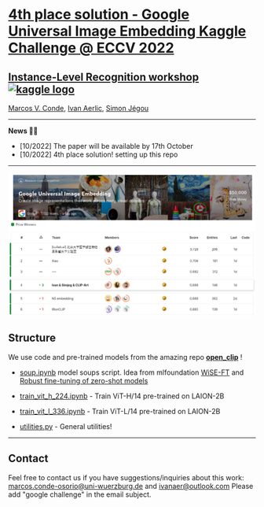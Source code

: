 # [4th place solution - Google Universal Image Embedding Kaggle Challenge @ ECCV 2022](https://www.kaggle.com/competitions/google-universal-image-embedding/)
## [Instance-Level Recognition workshop](https://ilr-workshop.github.io/ECCVW2022/)  [ <a href="https://www.kaggle.com/competitions/google-universal-image-embedding/"><img src="https://upload.wikimedia.org/wikipedia/commons/7/7c/Kaggle_logo.png?20140912155123" alt="kaggle logo" width=50></a>](https://www.kaggle.com/competitions/google-universal-image-embedding/)


[Marcos V. Conde](https://scholar.google.com/citations?user=NtB1kjYAAAAJ&hl=en), [Ivan Aerlic](https://www.kaggle.com/ivanaerlic), [Simon Jégou](https://www.kaggle.com/simjeg)

------------------

**News 🚀🚀**

- [10/2022] The paper will be available by 17th October
- [10/2022] 4th place solution! setting up this repo

------------------

<img src="media/guie-lb.png " alt="guie lb" width="600" border="0">

## Structure

We use code and pre-trained models from the amazing repo **[open_clip](https://github.com/mlfoundations/open_clip)** !

- [soup.ipynb](/soup.ipynb) model soups script. Idea from mlfoundation [WiSE-FT](https://github.com/mlfoundations/wise-ft) and [Robust fine-tuning of zero-shot models](https://arxiv.org/abs/2109.01903)

- [train_vit_h_224.ipynb](train_vit_h_224.ipynb) - Train ViT-H/14 pre-trained on LAION-2B

- [train_vit_l_336.ipynb](train_vit_l_336.ipynb) - Train ViT-L/14 pre-trained on LAION-2B

- [utilities.py](utilities.py) - General utilities!

------------------

## Contact

Feel free to contact us if you have suggestions/inquiries about this work: [marcos.conde-osorio@uni-wuerzburg.de](mailto:marcos.conde-osorio@uni-wuerzburg.de)  and [ivanaer@outlook.com](mailto:ivanaer@outlook.com) Please add "google challenge" in the email subject.
